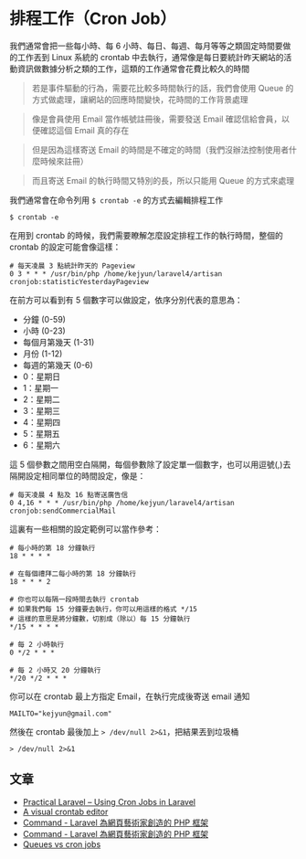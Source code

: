 # 排程工作（Cron Job）

我們通常會把一些每小時、每 6 小時、每日、每週、每月等等之類固定時間要做的工作丟到 Linux 系統的 crontab 中去執行，通常像是每日要統計昨天網站的活動資訊做數據分析之類的工作，這類的工作通常會花費比較久的時間

> 若是事件驅動的行為，需要花比較多時間執行的話，我們會使用 Queue 的方式做處理，讓網站的回應時間變快，花時間的工作背景處理

> 像是會員使用 Email 當作帳號註冊後，需要發送 Email 確認信給會員，以便確認這個 Email 真的存在

> 但是因為這樣寄送 Email 的時間是不確定的時間（我們沒辦法控制使用者什麼時候來註冊）

> 而且寄送 Email 的執行時間又特別的長，所以只能用 Queue 的方式來處理

我們通常會在命令列用 `$ crontab -e` 的方式去編輯排程工作

```shell
$ crontab -e
```

在用到 crontab 的時候，我們需要瞭解怎麼設定排程工作的執行時間，整個的 crontab 的設定可能會像這樣：

```shell
# 每天凌晨 3 點統計昨天的 Pageview
0 3 * * * /usr/bin/php /home/kejyun/laravel4/artisan cronjob:statisticYesterdayPageview
```

在前方可以看到有 5 個數字可以做設定，依序分別代表的意思為：

 * 分鐘 (0-59)
 * 小時 (0-23)
 * 每個月第幾天 (1-31)
 * 月份 (1-12)
 * 每週的第幾天 (0-6)
  * 0：星期日
  * 1：星期一
  * 2：星期二
  * 3：星期三
  * 4：星期四
  * 5：星期五
  * 6：星期六

這 5 個參數之間用空白隔開，每個參數除了設定單一個數字，也可以用逗號(,)去隔開設定相同單位的時間設定，像是：

```shell
# 每天凌晨 4 點及 16 點寄送廣告信
0 4,16 * * * /usr/bin/php /home/kejyun/laravel4/artisan cronjob:sendCommercialMail
```

這裏有一些相關的設定範例可以當作參考：

```shell
# 每小時的第 18 分鐘執行
18 * * * *

# 在每個禮拜二每小時的第 18 分鐘執行
18 * * * 2

# 你也可以每隔一段時間去執行 crontab
# 如果我們每 15 分鐘要去執行，你可以用這樣的格式 */15
# 這樣的意思是將分鐘數，切割成（除以）每 15 分鐘執行
*/15 * * * *

# 每 2 小時執行
0 */2 * * *

# 每 2 小時又 20 分鐘執行
*/20 */2 * * *
```

你可以在 crontab 最上方指定 Email，在執行完成後寄送 email 通知

```shell
MAILTO="kejyun@gmail.com"
```

然後在 crontab 最後加上 `> /dev/null 2>&1`，把結果丟到垃圾桶

```shell
> /dev/null 2>&1
```


## 文章
* [Practical Laravel – Using Cron Jobs in Laravel](http://maxoffsky.com/code-blog/practical-laravel-using-cron-jobs-in-laravel/)
* [A visual crontab editor](http://www.corntab.com/pages/crontab-gui)
* [Command - Laravel 為網頁藝術家創造的 PHP 框架](http://laravel.tw/docs/4.2/commands)
* [Command - Laravel 為網頁藝術家創造的 PHP 框架](http://laravel.tw/docs/4.2/commands)
* [Queues vs cron jobs](http://laravel.io/forum/04-30-2014-queues-vs-cron-jobs)

